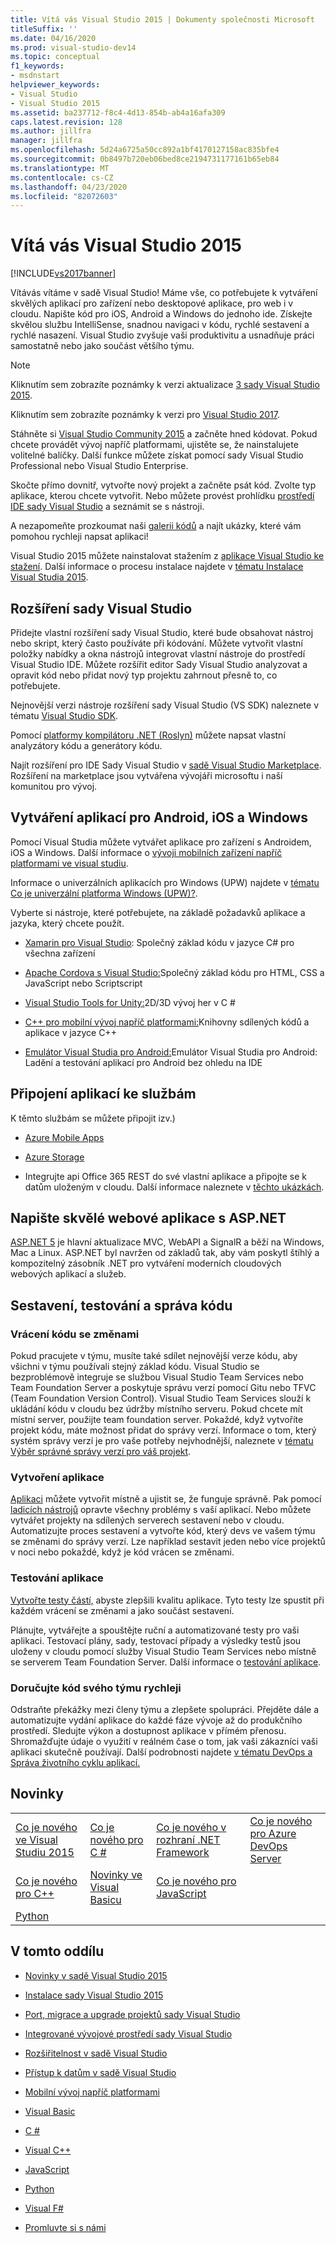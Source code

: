 ```yaml
---
title: Vítá vás Visual Studio 2015 | Dokumenty společnosti Microsoft
titleSuffix: ''
ms.date: 04/16/2020
ms.prod: visual-studio-dev14
ms.topic: conceptual
f1_keywords:
- msdnstart
helpviewer_keywords:
- Visual Studio
- Visual Studio 2015
ms.assetid: ba237712-f8c4-4d13-854b-ab4a16afa309
caps.latest.revision: 128
ms.author: jillfra
manager: jillfra
ms.openlocfilehash: 5d24a6725a50cc892a1bf4170127158ac835bfe4
ms.sourcegitcommit: 0b8497b720eb06bed8ce2194731177161b65eb84
ms.translationtype: MT
ms.contentlocale: cs-CZ
ms.lasthandoff: 04/23/2020
ms.locfileid: "82072603"
---
```

# <a name="welcome-to-visual-studio-2015"></a>Vítá vás Visual Studio 2015
[!INCLUDE[vs2017banner](includes/vs2017banner.md)]

Vítávás vítáme v sadě Visual Studio! Máme vše, co potřebujete k vytváření skvělých aplikací pro zařízení nebo desktopové aplikace, pro web i v cloudu. Napište kód pro iOS, Android a Windows do jednoho ide. Získejte skvělou službu IntelliSense, snadnou navigaci v kódu, rychlé sestavení a rychlé nasazení. Visual Studio zvyšuje vaši produktivitu a usnadňuje práci samostatně nebo jako součást většího týmu.

> [!NOTE]
> Kliknutím sem zobrazíte poznámky k verzi aktualizace [3 sady Visual Studio 2015](https://docs.microsoft.com/visualstudio/releasenotes/vs2015-update3-vs).
>
> Kliknutím sem zobrazíte poznámky k verzi pro [Visual Studio 2017](https://www.visualstudio.com/news/releasenotes/vs2017-relnotes).

 Stáhněte si [Visual Studio Community 2015](https://visualstudio.microsoft.com/vs/older-downloads/) a začněte hned kódovat. Pokud chcete provádět vývoj napříč platformami, ujistěte se, že nainstalujete volitelné balíčky. Další funkce můžete získat pomocí sady Visual Studio Professional nebo Visual Studio Enterprise.

 Skočte přímo dovnitř, vytvořte nový projekt a začněte psát kód. Zvolte typ aplikace, kterou chcete vytvořit. Nebo můžete provést prohlídku [prostředí IDE sady Visual Studio](./ide/visual-studio-ide.md) a seznámit se s nástroji.

 A nezapomeňte prozkoumat naši [galerii kódů](https://code.msdn.microsoft.com/) a najít ukázky, které vám pomohou rychleji napsat aplikaci!

 Visual Studio 2015 můžete nainstalovat stažením z [aplikace Visual Studio ke stažení](https://visualstudio.microsoft.com/vs/older-downloads/). Další informace o procesu instalace najdete v [tématu Instalace Visual Studia 2015](./install/install-visual-studio-2015.md).

## <a name="extend-visual-studio"></a>Rozšíření sady Visual Studio
 Přidejte vlastní rozšíření sady Visual Studio, které bude obsahovat nástroj nebo skript, který často používáte při kódování. Můžete vytvořit vlastní položky nabídky a okna nástrojů integrovat vlastní nástroje do prostředí Visual Studio IDE. Můžete rozšířit editor Sady Visual Studio analyzovat a opravit kód nebo přidat nový typ projektu zahrnout přesně to, co potřebujete.

 Nejnovější verzi nástroje rozšíření sady Visual Studio (VS SDK) naleznete v tématu [Visual Studio SDK](./extensibility/visual-studio-sdk.md).

 Pomocí [platformy kompilátoru .NET (Roslyn)](https://github.com/dotnet/Roslyn) můžete napsat vlastní analyzátory kódu a generátory kódu. 

 Najít rozšíření pro IDE Sady Visual Studio v [sadě Visual Studio Marketplace](https://visualstudiogallery.msdn.microsoft.com/). Rozšíření na marketplace jsou vytvářena vývojáři microsoftu i naší komunitou pro vývoj.

## <a name="build-apps-for-android-ios-and-windows"></a>Vytváření aplikací pro Android, iOS a Windows
 Pomocí Visual Studia můžete vytvářet aplikace pro zařízení s Androidem, iOS a Windows. Další informace o [vývoji mobilních zařízení napříč platformami ve visual studiu](./cross-platform/cross-platform-mobile-development-in-visual-studio.md).

 Informace o univerzálních aplikacích pro Windows (UPW) najdete v [tématu Co je univerzální platforma Windows (UPW)?](https://docs.microsoft.com/windows/uwp/get-started/universal-application-platform-guide).

 Vyberte si nástroje, které potřebujete, na základě požadavků aplikace a jazyka, který chcete použít.

- [Xamarin pro Visual Studio](./cross-platform/build-apps-with-native-ui-using-xamarin-in-visual-studio.md): Společný základ kódu v jazyce C# pro všechna zařízení

- [Apache Cordova s Visual Studio:](https://msdn.microsoft.com/library/db446f2c-6ba4-4c76-aac5-4c66f43b8c42)Společný základ kódu pro HTML, CSS a JavaScript nebo Scriptscript

- [Visual Studio Tools for Unity:](./cross-platform/visual-studio-tools-for-unity.md)2D/3D vývoj her v C #

- [C++ pro mobilní vývoj napříč platformami:](./cross-platform/visual-cpp-for-cross-platform-mobile-development.md)Knihovny sdílených kódů a aplikace v jazyce C++

- [Emulátor Visual Studia pro Android:](./cross-platform/visual-studio-emulator-for-android.md)Emulátor Visual Studia pro Android: Ladění a testování aplikací pro Android bez ohledu na IDE

## <a name="connect-your-apps-to-services"></a>Připojení aplikací ke službám
 K těmto službám se můžete připojit izv.)

- [Azure Mobile Apps](https://azure.microsoft.com/documentation/services/mobile-services/)

- [Azure Storage](https://azure.microsoft.com/documentation/services/storage/)

- Integrujte api Office 365 REST do své vlastní aplikace a připojte se k datům uloženým v cloudu. Další informace naleznete v [těchto ukázkách](https://docs.microsoft.com/samples/browse/?products=office-365&term=REST).

## <a name="write-great-web-apps-with-aspnet"></a>Napište skvělé webové aplikace s ASP.NET
 [ASP.NET 5](https://docs.microsoft.com/aspnet/core/?view=aspnetcore-3.0) je hlavní aktualizace MVC, WebAPI a SignalR a běží na Windows, Mac a Linux.  ASP.NET byl navržen od základů tak, aby vám poskytl štíhlý a kompozitelný zásobník .NET pro vytváření moderních cloudových webových aplikací a služeb.

## <a name="build-test-and-manage-your-code"></a>Sestavení, testování a správa kódu

### <a name="check-in-your-code"></a>Vrácení kódu se změnami
 Pokud pracujete v týmu, musíte také sdílet nejnovější verze kódu, aby všichni v týmu používali stejný základ kódu. Visual Studio se bezproblémově integruje se službou Visual Studio Team Services nebo Team Foundation Server a poskytuje správu verzí pomocí Gitu nebo TFVC (Team Foundation Version Control). Visual Studio Team Services slouží k ukládání kódu v cloudu bez údržby místního serveru. Pokud chcete mít místní server, použijte team foundation server. Pokaždé, když vytvoříte projekt kódu, máte možnost přidat do správy verzí. Informace o tom, který systém správy verzí je pro vaše potřeby nejvhodnější, naleznete v [tématu Výběr správné správy verzí pro váš projekt](https://docs.microsoft.com/azure/devops/repos/tfvc/comparison-git-tfvc?view=azure-devops).

### <a name="build-your-app"></a>Vytvoření aplikace
 [Aplikaci](./ide/compiling-and-building-in-visual-studio.md) můžete vytvořit místně a ujistit se, že funguje správně. Pak pomocí [ladicích nástrojů](./debugger/debugging-in-visual-studio.md) opravte všechny problémy s vaší aplikací. Nebo můžete vytvářet projekty na sdílených serverech sestavení nebo v cloudu. Automatizujte proces sestavení a vytvořte kód, který devs ve vašem týmu se změnami do správy verzí. Lze například sestavit jeden nebo více projektů v noci nebo pokaždé, když je kód vrácen se změnami.

### <a name="test-your-app"></a>Testování aplikace
 [Vytvořte testy částí,](./test/unit-test-your-code.md) abyste zlepšili kvalitu aplikace. Tyto testy lze spustit při každém vrácení se změnami a jako součást sestavení.

 Plánujte, vytvářejte a spouštějte ruční a automatizované testy pro vaši aplikaci. Testovací plány, sady, testovací případy a výsledky testů jsou uloženy v cloudu pomocí služby Visual Studio Team Services nebo místně se serverem Team Foundation Server. Další informace o [testování aplikace](https://msdn.microsoft.com/library/73baa961-c21f-43fe-bb92-3f59ae9b5945).

### <a name="deliver-your-teams-code-faster"></a>Doručujte kód svého týmu rychleji
 Odstraňte překážky mezi členy týmu a zlepšete spolupráci. Přejděte dále a automatizujte vydání aplikace do každé fáze vývoje až do produkčního prostředí. Sledujte výkon a dostupnost aplikace v přímém přenosu. Shromažďujte údaje o využití v reálném čase o tom, jak vaši zákazníci vaši aplikaci skutečně používají. Další podrobnosti najdete [v tématu DevOps a Správa životního cyklu aplikací.](https://msdn.microsoft.com/library/74a1f71d-7f23-4c71-8fd7-89ede614fab6)

## <a name="whats-new"></a>Novinky

|||||
|-|-|-|-|
|[Co je nového ve Visual Studiu 2015](./what-s-new-in-visual-studio-2015.md)|[Co je nového pro C #](https://msdn.microsoft.com/library/9f18dc26-27fa-4603-a639-b573f07a117b)|[Co je nového v rozhraní .NET Framework](https://msdn.microsoft.com/library/1d971dd7-10fc-4692-8dac-30ca308fc0fa)|[Co je nového pro Azure DevOps Server](/azure/devops/server/whats-new)|
|[Co je nového pro C++](https://docs.microsoft.com/previous-versions/hh409293(v=vs.140))|[Novinky ve Visual Basicu](https://msdn.microsoft.com/library/d7e97396-7f42-4873-a81c-4ebcc4b6ca02)|[Co je nového pro JavaScript](https://docs.microsoft.com/visualstudio/javascript/javascript-in-visual-studio?view=vs-2015#whats-new-in-javascript)||
|[Python](./python/getting-started-with-python.md)||||

## <a name="in-this-section"></a>V tomto oddílu

- [Novinky v sadě Visual Studio 2015](./what-s-new-in-visual-studio-2015.md)

- [Instalace sady Visual Studio 2015](./install/install-visual-studio-2015.md)

- [Port, migrace a upgrade projektů sady Visual Studio](./porting/porting-migrating-and-upgrading-visual-studio-projects.md)

- [Integrované vývojové prostředí sady Visual Studio](./ide/visual-studio-ide.md)

- [Rozšiřitelnost v sadě Visual Studio](./extensibility/extensibility-in-visual-studio.md)

- [Přístup k datům v sadě Visual Studio](./data-tools/accessing-data-in-visual-studio.md)

- [Mobilní vývoj napříč platformami](./cross-platform/cross-platform-mobile-development-in-visual-studio.md)

- [Visual Basic](https://docs.microsoft.com/dotnet/visual-basic/?view=vs-2015)

- [C #](https://docs.microsoft.com/dotnet/csharp/?view=vs-2015)

- [Visual C++](https://msdn.microsoft.com/library/e8dcc44c-a3e2-4ffe-887c-fd15b18dc458)

- [JavaScript](./javascript/javascript-in-visual-studio.md)

- [Python](./python/getting-started-with-python.md)

- [Visual F#](https://msdn.microsoft.com/library/66f52f8a-a034-4c32-bb83-fa5b030faa4d)

- [Promluvte si s námi](./ide/talk-to-us.md)
